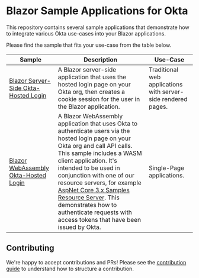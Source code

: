# Blazor Sample Applications for Okta


This repository contains several sample applications that demonstrate how to integrate various Okta use-cases into your Blazor applications.

Please find the sample that fits your use-case from the table below.


| Sample | Description | Use-Case |
|--------|-------------|----------|
| [Blazor Server-Side Okta-Hosted Login](/server-side/okta-hosted-login) | A Blazor server-side application that uses the hosted login page on your Okta org, then creates a cookie session for the user in the Blazor application. | Traditional web applications with server-side rendered pages. |
| [Blazor WebAssembly Okta-Hosted Login](/web-assembly/okta-hosted-login) |  A Blazor WebAssembly application that uses Okta to authenticate users via the hosted login page on your Okta org and call API calls. This sample includes a WASM client application. It's intended to be used in conjunction with one of our resource servers, for example [AspNet Core 3.x Samples Resource Server](https://github.com/okta/samples-aspnetcore/tree/master/samples-aspnetcore-3x/resource-server). This demonstrates how to authenticate requests with access tokens that have been issued by Okta. | Single-Page applications. |


## Contributing
 
We're happy to accept contributions and PRs! Please see the [contribution guide](CONTRIBUTING.md) to understand how to structure a contribution.

